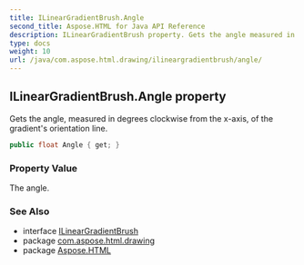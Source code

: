 ```yaml
---
title: ILinearGradientBrush.Angle
second_title: Aspose.HTML for Java API Reference
description: ILinearGradientBrush property. Gets the angle measured in degrees clockwise from the x-axis of the gradients orientation line
type: docs
weight: 10
url: /java/com.aspose.html.drawing/ilineargradientbrush/angle/
---
```

## ILinearGradientBrush.Angle property

Gets the angle, measured in degrees clockwise from the x-axis, of the gradient's orientation line.

```java
public float Angle { get; }
```

### Property Value

The angle.

### See Also

* interface [ILinearGradientBrush](../)
* package [com.aspose.html.drawing](../../ilineargradientbrush/)
* package [Aspose.HTML](../../../)
